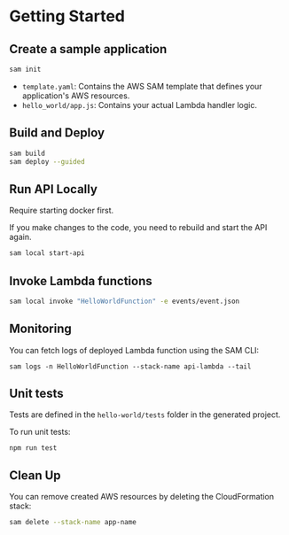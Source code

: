 # Getting Started

## Create a sample application

```sh
sam init
```

- `template.yaml`: Contains the AWS SAM template that defines your application's AWS resources.
- `hello_world/app.js`: Contains your actual Lambda handler logic.


## Build and Deploy

```sh
sam build
sam deploy --guided
```


## Run API Locally

Require starting docker first.

If you make changes to the code, you need to rebuild and start the API again.

```sh
sam local start-api
```


## Invoke Lambda functions

```sh
sam local invoke "HelloWorldFunction" -e events/event.json
```


## Monitoring

You can fetch logs of deployed Lambda function using the SAM CLI:
```shell
sam logs -n HelloWorldFunction --stack-name api-lambda --tail
```


## Unit tests

Tests are defined in the `hello-world/tests` folder in the generated project.

To run unit tests:
```shell
npm run test
```


## Clean Up

You can remove created AWS resources by deleting the CloudFormation stack:

```sh
sam delete --stack-name app-name
```
